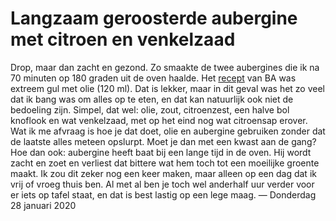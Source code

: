 # Langzaam geroosterde aubergine met citroen en venkelzaad
Drop, maar dan zacht en gezond. Zo smaakte de twee aubergines die ik na 70 minuten op 180 graden uit de oven haalde. Het [recept][1] van BA was extreem gul met olie (120 ml). Dat is lekker, maar in dit geval was het zo veel dat ik bang was om alles op te eten, en dat kan natuurlijk ook niet de bedoeling zijn. Simpel, dat wel: olie, zout, citroenzest, een halve bol knoflook en wat venkelzaad, met op het eind nog wat citroensap erover. 
Wat ik me afvraag is hoe je dat doet, olie en aubergine gebruiken zonder dat de laatste alles meteen opslurpt. Moet je dan met een kwast aan de gang? Hoe dan ook: aubergine heeft baat bij een lange tijd in de oven. Hij wordt zacht en zoet en verliest dat bittere wat hem toch tot een moeilijke groente maakt. 
Ik zou dit zeker nog een keer maken, maar alleen op een dag dat ik vrij of vroeg thuis ben. Al met al ben je toch wel anderhalf uur verder voor er iets op tafel staat, en dat is best lastig op een lege maag.
— Donderdag 28 januari 2020

[1]:	https://www.bonappetit.com/recipe/slow-cooked-eggplant-with-lemon-and-fennel-seeds